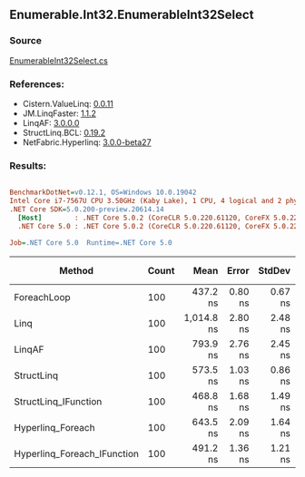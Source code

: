 ﻿## Enumerable.Int32.EnumerableInt32Select

### Source
[EnumerableInt32Select.cs](../LinqBenchmarks/Enumerable/Int32/EnumerableInt32Select.cs)

### References:
- Cistern.ValueLinq: [0.0.11](https://www.nuget.org/packages/Cistern.ValueLinq/0.0.11)
- JM.LinqFaster: [1.1.2](https://www.nuget.org/packages/JM.LinqFaster/1.1.2)
- LinqAF: [3.0.0.0](https://www.nuget.org/packages/LinqAF/3.0.0.0)
- StructLinq.BCL: [0.19.2](https://www.nuget.org/packages/StructLinq.BCL/0.19.2)
- NetFabric.Hyperlinq: [3.0.0-beta27](https://www.nuget.org/packages/NetFabric.Hyperlinq/3.0.0-beta27)

### Results:
``` ini

BenchmarkDotNet=v0.12.1, OS=Windows 10.0.19042
Intel Core i7-7567U CPU 3.50GHz (Kaby Lake), 1 CPU, 4 logical and 2 physical cores
.NET Core SDK=5.0.200-preview.20614.14
  [Host]        : .NET Core 5.0.2 (CoreCLR 5.0.220.61120, CoreFX 5.0.220.61120), X64 RyuJIT
  .NET Core 5.0 : .NET Core 5.0.2 (CoreCLR 5.0.220.61120, CoreFX 5.0.220.61120), X64 RyuJIT

Job=.NET Core 5.0  Runtime=.NET Core 5.0  

```
|                      Method | Count |       Mean |   Error |  StdDev | Ratio |  Gen 0 | Gen 1 | Gen 2 | Allocated |
|---------------------------- |------ |-----------:|--------:|--------:|------:|-------:|------:|------:|----------:|
|                 ForeachLoop |   100 |   437.2 ns | 0.80 ns | 0.67 ns |  1.00 | 0.0191 |     - |     - |      40 B |
|                        Linq |   100 | 1,014.8 ns | 2.80 ns | 2.48 ns |  2.32 | 0.0458 |     - |     - |      96 B |
|                      LinqAF |   100 |   793.9 ns | 2.76 ns | 2.45 ns |  1.82 | 0.0191 |     - |     - |      40 B |
|                  StructLinq |   100 |   573.5 ns | 1.03 ns | 0.86 ns |  1.31 | 0.0305 |     - |     - |      64 B |
|        StructLinq_IFunction |   100 |   468.8 ns | 1.68 ns | 1.49 ns |  1.07 | 0.0191 |     - |     - |      40 B |
|           Hyperlinq_Foreach |   100 |   643.5 ns | 2.09 ns | 1.64 ns |  1.47 | 0.0191 |     - |     - |      40 B |
| Hyperlinq_Foreach_IFunction |   100 |   491.2 ns | 1.36 ns | 1.21 ns |  1.12 | 0.0191 |     - |     - |      40 B |
